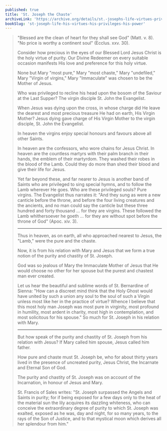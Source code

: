 ```yaml
---
published: true
title: 'St. Joseph the Chaste'
archiveLink: 'https://archive.org/details/st.-josephs-life-virtues-privileges-power/page/323?view=theater'
bookSlug: 'st-joseph-life-his-virtues-his-privileges-his-power'
---
```


> "Blessed are the clean of heart for they shall see God" (Matt. v. 8). "No price is worthy a continent soul" (Ecclus. xxv. 30).
>
> Consider how precious in the eyes of our Blessed Lord Jesus Christ is the holy virtue of purity. Our Divine Redeemer on every suitable occasion manifests His love and preference for this holy virtue.
>
> None but Mary "most pure," Mary "most chaste," Mary "undefiled," Mary "Virgin of virgins," Mary "Immaculate" was chosen to be the Mother of Jesus.
>
> Who was privileged to recline his head upon the bosom of the Saviour at the Last Supper? The virgin disciple St. John the Evangelist.
>
> When Jesus was dying upon the cross, in whose charge did He leave the dearest and most precious treasure He had on earth, His Virgin Mother? Jesus dying gave charge of His Virgin Mother to the virgin disciple, St. John the Evangelist.
>
> In heaven the virgins enjoy special honours and favours above all other Saints.
>
> In heaven are the confessors, who wore chains for Jesus Christ. In heaven are the countless martyrs with their palm branch in their hands, the emblem of their martyrdom. They washed their robes in the blood of the Lamb. Could they do more than shed their blood and give their life for Jesus.
>
> Yet far beyond these, and far nearer to Jesus is another band of Saints who are privileged to sing special hymns, and to follow the Lamb wherever He goes. Who are these privileged souls? Pure virgins. The Evangelist thus narrates it: "And they sung as were a new canticle before the throne, and before the four living creatures and the ancients, and no man could say the canticle but these three hundred and forty thousand ... for they are virgins. These followed the Lamb whithersoever he goeth ... for they are without spot before the throne of God" (Apoc. xiv. 3).
>
> ---
>
> Thus in heaven, as on earth, all who approached nearest to Jesus, the "Lamb," were the pure and the chaste.
>
> Now, it is from his relation with Mary and Jesus that we form a true notion of the purity and chastity of St. Joseph.
>
> God was so jealous of Mary the Immaculate Mother of Jesus that He would choose no other for her spouse but the purest and chastest man ever created.
>
> Let us hear the beautiful and sublime words of St. Bernardine of Sienna: "How can a discreet mind think that the Holy Ghost would have united by such a union any soul to the soul of such a Virgin unless most like her in the practice of virtue? Whence I believe that this most holy man Joseph was most pure in virginity, most profound in humility, most ardent in charity, most high in contemplation, and most solicitous for his spouse." So much for St. Joseph in his relation with Mary.
>
> ---
>
> But how speak of the purity and chastity of St. Joseph from his relation with Jesus? If Mary called him spouse, Jesus called him father.
>
> How pure and chaste must St. Joseph be, who for about thirty years lived in the presence of uncreated purity, Jesus Christ, the Incarnate and Eternal Son of God.
>
> The purity and chastity of St. Joseph was on account of the Incarnation, in honour of Jesus and Mary.
>
> St. Francis of Sales writes: "St. Joseph surpassed the Angels and Saints in purity; for if being exposed for a few days only to the heat of the material sun the lily acquires its dazzling whiteness, who can conceive the extraordinary degree of purity to which St. Joseph was exalted, exposed as he was, day and night, for so many years, to the rays of the Son of Justice, and to that mystical moon which derives all her splendour from him."